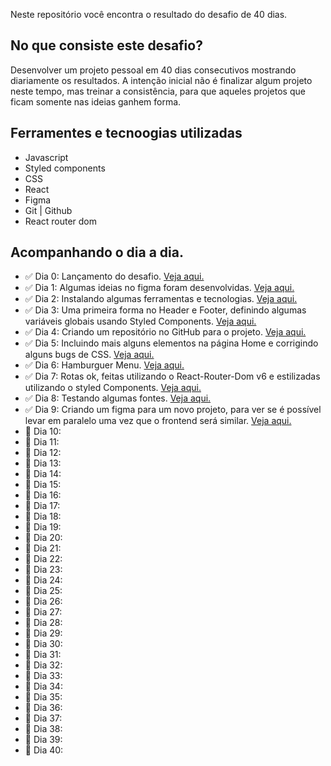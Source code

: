 Neste repositório você encontra o resultado do desafio de 40 dias.

<h2> No que consiste este desafio?</h2>

Desenvolver um projeto pessoal em 40 dias consecutivos mostrando diariamente os resultados. A intenção inicial não é finalizar algum projeto neste tempo, mas treinar a consistência, para que aqueles projetos que ficam somente nas ideias ganhem forma.

<h2>Ferramentes e tecnoogias utilizadas</h2>
<ul>
    <li>Javascript</li>
    <li>Styled components</li>
    <li>CSS</li>
    <li>React</li>
    <li>Figma</li>
    <li>Git | Github</li>
    <li>React router dom</li>
</ul>

<h2>Acompanhando o dia a dia.</h2>
<ul>
    <li> ✅ Dia 0: Lançamento do desafio. 
        <a href="https://www.linkedin.com/feed/update/urn:li:activity:6933389021481992192/">Veja aqui.<a>  
    </li>
    <li> ✅ Dia 1: Algumas ideias no figma foram desenvolvidas. 
        <a href="https://www.linkedin.com/feed/update/urn:li:activity:6933904787541254144/">Veja aqui.</a>
    </li>
    <li> ✅ Dia 2: Instalando algumas ferramentas e tecnologias. 
        <a href="https://www.linkedin.com/feed/update/urn:li:activity:6934266571427074049/">Veja aqui.
        </a>
    </li>
    <li> ✅ Dia 3: Uma primeira forma no Header e Footer, definindo algumas variáveis globais usando Styled Components.
        <a href="www.linkedin.com/feed/update/urn:li:activity:6934266571427074049/">Veja aqui.</a>  
    </li>
    <li> ✅ Dia 4: Criando um repositório no GitHub para o projeto.
        <a href="https://www.linkedin.com/feed/update/urn:li:activity:6935030958198808576/">Veja aqui.</a> 
    </li>
    <li> ✅ Dia 5: Incluindo mais alguns elementos na página Home e corrigindo alguns bugs de CSS.
        <a href="https://www.linkedin.com/feed/update/urn:li:activity:6935358719958380544/">Veja aqui.</a> 
    </li>
    <li> ✅ Dia 6: Hamburguer Menu. 
        <a href="https://www.linkedin.com/feed/update/urn:li:activity:6935714835032641536/">Veja aqui.</a>
    </li>
    <li> ✅ Dia 7: Rotas ok, feitas utilizando o React-Router-Dom v6 e estilizadas utilizando o styled Components.
        <a href="https://www.linkedin.com/feed/update/urn:li:activity:6936108794217168896/"
        >Veja aqui.</a>
    </li>
    <li> ✅ Dia 8: Testando algumas fontes.
        <a href="https://www.linkedin.com/feed/update/urn:li:activity:6936489622268985344/"
        >Veja aqui.</a>
    </li>
    <li> ✅ Dia 9: Criando um figma para um novo projeto, para ver se é possível levar em paralelo uma vez que o frontend será similar.
        <a href="https://www.linkedin.com/feed/update/urn:li:activity:6936801240689340416/"
        >Veja aqui.</a>
    </li>
    <li> 🔲 Dia 10: </li>
    <li> 🔲 Dia 11: </li>
    <li> 🔲 Dia 12: </li>
    <li> 🔲 Dia 13: </li>
    <li> 🔲 Dia 14: </li>
    <li> 🔲 Dia 15: </li>
    <li> 🔲 Dia 16: </li>
    <li> 🔲 Dia 17: </li>
    <li> 🔲 Dia 18: </li>
    <li> 🔲 Dia 19: </li>
    <li> 🔲 Dia 20: </li>
    <li> 🔲 Dia 21: </li>
    <li> 🔲 Dia 22: </li>
    <li> 🔲 Dia 23: </li>
    <li> 🔲 Dia 24: </li>
    <li> 🔲 Dia 25: </li>
    <li> 🔲 Dia 26: </li>
    <li> 🔲 Dia 27: </li>
    <li> 🔲 Dia 28: </li>
    <li> 🔲 Dia 29: </li>
    <li> 🔲 Dia 30: </li>
    <li> 🔲 Dia 31: </li>
    <li> 🔲 Dia 32: </li>
    <li> 🔲 Dia 33: </li>
    <li> 🔲 Dia 34: </li>
    <li> 🔲 Dia 35: </li>
    <li> 🔲 Dia 36: </li>
    <li> 🔲 Dia 37: </li>
    <li> 🔲 Dia 38: </li>
    <li> 🔲 Dia 39: </li>
    <li> 🔲 Dia 40: </li>
</ul>